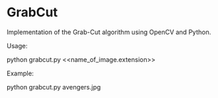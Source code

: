 # GrabCut

Implementation of the Grab-Cut algorithm using OpenCV and Python.

Usage:

python grabcut.py <<name_of_image.extension>>

Example:

python grabcut.py avengers.jpg
